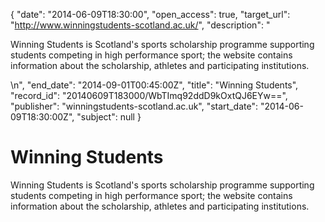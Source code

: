 {
  "date": "2014-06-09T18:30:00", 
  "open_access": true, 
  "target_url": "http://www.winningstudents-scotland.ac.uk/", 
  "description": "<p>Winning Students is Scotland's sports scholarship programme supporting students competing in high performance sport; the website contains information about the scholarship, athletes and participating institutions.</p>\n", 
  "end_date": "2014-09-01T00:45:00Z", 
  "title": "Winning Students", 
  "record_id": "20140609T183000/WbTImq92ddD9kOxtQJ6EYw==", 
  "publisher": "winningstudents-scotland.ac.uk", 
  "start_date": "2014-06-09T18:30:00Z", 
  "subject": null
}

# Winning Students

<p>Winning Students is Scotland's sports scholarship programme supporting students competing in high performance sport; the website contains information about the scholarship, athletes and participating institutions.</p>
